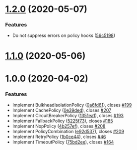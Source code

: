 <a name="1.2.0"></a>
# [1.2.0](https://github.com/Diplomatiq/resily/compare/v1.0.0...v1.2.0) (2020-05-07)


### Features

* Do not suppress errors on policy hooks ([56c5198](https://github.com/Diplomatiq/resily/commit/56c5198))



<a name="1.1.0"></a>
# [1.1.0](https://github.com/Diplomatiq/resily/compare/v1.0.0...v1.1.0) (2020-05-06)



<a name="1.0.0"></a>
# 1.0.0 (2020-04-02)


### Features

* Implement BulkheadIsolationPolicy ([0a6fd61](https://github.com/Diplomatiq/resily/commit/0a6fd61)), closes [#199](https://github.com/Diplomatiq/resily/issues/199)
* Implement CachePolicy ([0e39ded](https://github.com/Diplomatiq/resily/commit/0e39ded)), closes [#207](https://github.com/Diplomatiq/resily/issues/207)
* Implement CircuitBreakerPolicy ([1351ea1](https://github.com/Diplomatiq/resily/commit/1351ea1)), closes [#193](https://github.com/Diplomatiq/resily/issues/193)
* Implement FallbackPolicy ([5225f73](https://github.com/Diplomatiq/resily/commit/5225f73)), closes [#185](https://github.com/Diplomatiq/resily/issues/185)
* Implement NopPolicy ([4b257ef](https://github.com/Diplomatiq/resily/commit/4b257ef)), closes [#208](https://github.com/Diplomatiq/resily/issues/208)
* Implement PolicyCombination ([e92d537](https://github.com/Diplomatiq/resily/commit/e92d537)), closes [#209](https://github.com/Diplomatiq/resily/issues/209)
* Implement RetryPolicy ([1b0ce44](https://github.com/Diplomatiq/resily/commit/1b0ce44)), closes [#46](https://github.com/Diplomatiq/resily/issues/46)
* Implement TimeoutPolicy ([75bd2ee](https://github.com/Diplomatiq/resily/commit/75bd2ee)), closes [#164](https://github.com/Diplomatiq/resily/issues/164)



